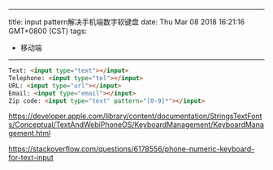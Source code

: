 
---
title: input pattern解决手机端数字软键盘 
date: Thu Mar 08 2018 16:21:16 GMT+0800 (CST)
tags:
 - 移动端
---

```html
Text: <input type="text"></input>
Telephone: <input type="tel"></input>
URL: <input type="url"></input>
Email: <input type="email"></input>
Zip code: <input type="text" pattern="[0-9]*"></input>
```

https://developer.apple.com/library/content/documentation/StringsTextFonts/Conceptual/TextAndWebiPhoneOS/KeyboardManagement/KeyboardManagement.html

https://stackoverflow.com/questions/6178556/phone-numeric-keyboard-for-text-input